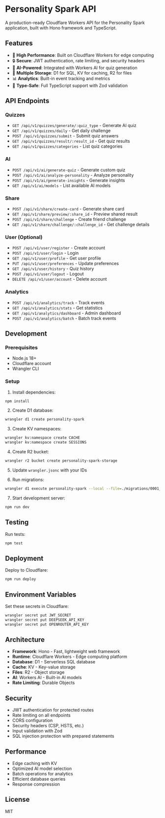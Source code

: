 # Personality Spark API

A production-ready Cloudflare Workers API for the Personality Spark application, built with Hono framework and TypeScript.

## Features

- 🚀 **High Performance**: Built on Cloudflare Workers for edge computing
- 🔒 **Secure**: JWT authentication, rate limiting, and security headers
- 🤖 **AI-Powered**: Integrated with Workers AI for quiz generation
- 💾 **Multiple Storage**: D1 for SQL, KV for caching, R2 for files
- 📊 **Analytics**: Built-in event tracking and metrics
- 🎯 **Type-Safe**: Full TypeScript support with Zod validation

## API Endpoints

### Quizzes
- `GET /api/v1/quizzes/generate/:quiz_type` - Generate AI quiz
- `GET /api/v1/quizzes/daily` - Get daily challenge
- `POST /api/v1/quizzes/submit` - Submit quiz answers
- `GET /api/v1/quizzes/result/:result_id` - Get quiz results
- `GET /api/v1/quizzes/categories` - List quiz categories

### AI
- `POST /api/v1/ai/generate-quiz` - Generate custom quiz
- `POST /api/v1/ai/analyze-personality` - Analyze personality
- `POST /api/v1/ai/generate-insights` - Generate insights
- `GET /api/v1/ai/models` - List available AI models

### Share
- `POST /api/v1/share/create-card` - Generate share card
- `GET /api/v1/share/preview/:share_id` - Preview shared result
- `POST /api/v1/share/challenge` - Create friend challenge
- `GET /api/v1/share/challenge/:challenge_id` - Get challenge details

### User (Optional)
- `POST /api/v1/user/register` - Create account
- `POST /api/v1/user/login` - Login
- `GET /api/v1/user/profile` - Get user profile
- `PUT /api/v1/user/preferences` - Update preferences
- `GET /api/v1/user/history` - Quiz history
- `POST /api/v1/user/logout` - Logout
- `DELETE /api/v1/user/account` - Delete account

### Analytics
- `POST /api/v1/analytics/track` - Track events
- `GET /api/v1/analytics/stats` - Get statistics
- `GET /api/v1/analytics/dashboard` - Admin dashboard
- `POST /api/v1/analytics/batch` - Batch track events

## Development

### Prerequisites
- Node.js 18+
- Cloudflare account
- Wrangler CLI

### Setup

1. Install dependencies:
```bash
npm install
```

2. Create D1 database:
```bash
wrangler d1 create personality-spark
```

3. Create KV namespaces:
```bash
wrangler kv:namespace create CACHE
wrangler kv:namespace create SESSIONS
```

4. Create R2 bucket:
```bash
wrangler r2 bucket create personality-spark-storage
```

5. Update `wrangler.jsonc` with your IDs

6. Run migrations:
```bash
wrangler d1 execute personality-spark --local --file=./migrations/0001_initial_schema.sql
```

7. Start development server:
```bash
npm run dev
```

## Testing

Run tests:
```bash
npm test
```

## Deployment

Deploy to Cloudflare:
```bash
npm run deploy
```

## Environment Variables

Set these secrets in Cloudflare:
```bash
wrangler secret put JWT_SECRET
wrangler secret put DEEPSEEK_API_KEY
wrangler secret put OPENROUTER_API_KEY
```

## Architecture

- **Framework**: Hono - Fast, lightweight web framework
- **Runtime**: Cloudflare Workers - Edge computing platform
- **Database**: D1 - Serverless SQL database
- **Cache**: KV - Key-value storage
- **Files**: R2 - Object storage
- **AI**: Workers AI - Built-in AI models
- **Rate Limiting**: Durable Objects

## Security

- JWT authentication for protected routes
- Rate limiting on all endpoints
- CORS configuration
- Security headers (CSP, HSTS, etc.)
- Input validation with Zod
- SQL injection protection with prepared statements

## Performance

- Edge caching with KV
- Optimized AI model selection
- Batch operations for analytics
- Efficient database queries
- Response compression

## License

MIT